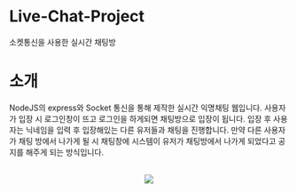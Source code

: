 # Live-Chat-Project
소켓통신을 사용한 실시간 채팅방

# 소개

NodeJS의 express와 Socket 통신을 통해 제작한 실시간 익명채팅 웹입니다. 
사용자가 입장 시 로그인창이 뜨고 로그인을 하게되면 채팅방으로 입장이 됩니다.
입장 후 사용자는 닉네임을 입력 후 입장해있는 다른 유저들과 채팅을 진행합니다.
만약 다른 사용자가 채팅 방에서 나가게 될 시 채팅창에 시스템이 유저가 채팅방에서 나가게 되었다고
공지를 해주게 되는 방식입니다.


  </p>
    <p align="center">
  <br>
  <img src="./readImage/arch.png">
  <br>
</p>
